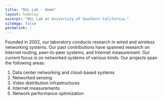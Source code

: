 ```yaml
---
title: "NSL Lab - Home"
layout: homelay
excerpt: "NSL Lab at University of Southern California."
sitemap: false
permalink: /
---
```



Founded in 2002, our laboratory conducts research in wired and wireless networking systems. Our past contributions have spanned research on Internet routing, peer-to-peer systems, and Internet measurement. Our current focus is on networked systems of various kinds. Our projects span the following areas:

<ol>
  <li> Data center networking and cloud-based systems </li>
  <li> Networked sensing </li>
  <li> Video distribution infrastructures </li>
  <li> Internet measurements </li>
  <li> Network performance optimization </li>
</ol>




